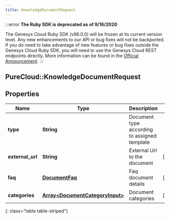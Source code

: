 ```yaml
---
title: KnowledgeDocumentRequest
---
```


:::error
**The Ruby SDK is deprecated as of 9/16/2020**

The Genesys Cloud Ruby SDK (v96.0.0) will be frozen at its current version level. Any new enhancements to our API or bug fixes will not be backported. If you do need to take advantage of new features or bug fixes outside the Genesys Cloud Ruby SDK, you will need to use the Genesys Cloud REST endpoints directly. More information can be found in the [Official Announcement](https://developer.mypurecloud.com/forum/t/announcement-genesys-cloud-ruby-sdk-end-of-life/8850).
:::


## PureCloud::KnowledgeDocumentRequest

## Properties

|Name | Type | Description | Notes|
|------------ | ------------- | ------------- | -------------|
| **type** | **String** | Document type according to assigned template | |
| **external_url** | **String** | External Url to the document | [optional] |
| **faq** | [**DocumentFaq**](DocumentFaq.html) | Faq document details | [optional] |
| **categories** | [**Array&lt;DocumentCategoryInput&gt;**](DocumentCategoryInput.html) | Document categories | [optional] |
{: class="table table-striped"}


